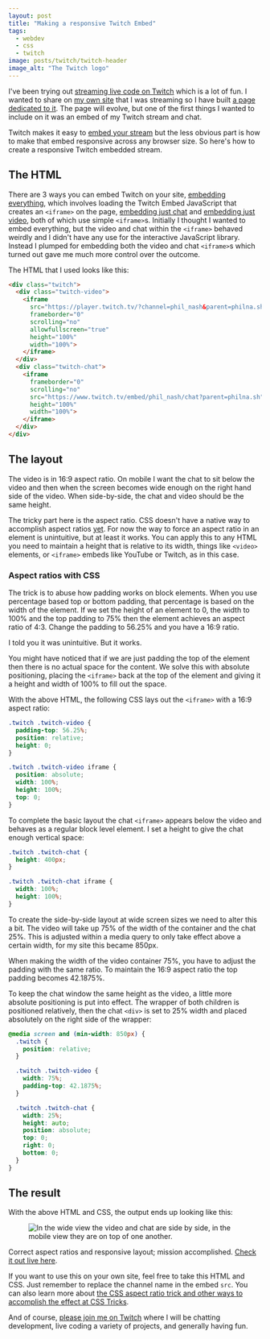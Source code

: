 ```yaml
---
layout: post
title: "Making a responsive Twitch Embed"
tags:
  - webdev
  - css
  - twitch
image: posts/twitch/twitch-header
image_alt: "The Twitch logo"
---
```


I've been trying out [streaming live code on Twitch](https://www.twitch.tv/phil_nash/) which is a lot of fun. I wanted to share on [my own site](https://philna.sh/) that I was streaming so I have built [a page dedicated to it](/live/). The page will evolve, but one of the first things I wanted to include on it was an embed of my Twitch stream and chat.

Twitch makes it easy to [embed your stream](https://dev.twitch.tv/docs/embed) but the less obvious part is how to make that embed responsive across any browser size. So here's how to create a responsive Twitch embedded stream.

## The HTML

There are 3 ways you can embed Twitch on your site, [embedding everything](https://dev.twitch.tv/docs/embed/everything), which involves loading the Twitch Embed JavaScript that creates an `<iframe>` on the page, [embedding just chat](https://dev.twitch.tv/docs/embed/chat) and [embedding just video](https://dev.twitch.tv/docs/embed/video-and-clips), both of which use simple `<iframe>`s. Initially I thought I wanted to embed everything, but the video and chat within the `<iframe>` behaved weirdly and I didn't have any use for the interactive JavaScript library. Instead I plumped for embedding both the video and chat `<iframe>`s which turned out gave me much more control over the outcome.

The HTML that I used looks like this:

```html
<div class="twitch">
  <div class="twitch-video">
    <iframe
      src="https://player.twitch.tv/?channel=phil_nash&parent=philna.sh&autoplay=false"
      frameborder="0"
      scrolling="no"
      allowfullscreen="true"
      height="100%"
      width="100%">
    </iframe>
  </div>
  <div class="twitch-chat">
    <iframe
      frameborder="0"
      scrolling="no"
      src="https://www.twitch.tv/embed/phil_nash/chat?parent=philna.sh"
      height="100%"
      width="100%">
    </iframe>
  </div>
</div>
```

## The layout

The video is in 16:9 aspect ratio. On mobile I want the chat to sit below the video and then when the screen becomes wide enough on the right hand side of the video. When side-by-side, the chat and video should be the same height.

The tricky part here is the aspect ratio. CSS doesn't have a native way to accomplish aspect ratios [yet](https://www.smashingmagazine.com/2019/03/aspect-ratio-unit-css/). For now the way to force an aspect ratio in an element is unintuitive, but at least it works. You can apply this to any HTML you need to maintain a height that is relative to its width, things like `<video>` elements, or `<iframe>` embeds like YouTube or Twitch, as in this case.

### Aspect ratios with CSS

The trick is to abuse how padding works on block elements. When you use percentage based top or bottom padding, that percentage is based on the width of the element. If we set the height of an element to 0, the width to 100% and the top padding to 75% then the element achieves an aspect ratio of 4:3. Change the padding to 56.25% and you have a 16:9 ratio.

I told you it was unintuitive. But it works.

You might have noticed that if we are just padding the top of the element then there is no actual space for the content. We solve this with absolute positioning, placing the `<iframe>` back at the top of the element and giving it a height and width of 100% to fill out the space.

With the above HTML, the following CSS lays out the `<iframe>` with a 16:9 aspect ratio:

```css
.twitch .twitch-video {
  padding-top: 56.25%;
  position: relative;
  height: 0;
}

.twitch .twitch-video iframe {
  position: absolute;
  width: 100%;
  height: 100%;
  top: 0;
}
```

To complete the basic layout the chat `<iframe>` appears below the video and behaves as a regular block level element. I set a height to give the chat enough vertical space:

```css
.twitch .twitch-chat {
  height: 400px;
}

.twitch .twitch-chat iframe {
  width: 100%;
  height: 100%;
}
```

To create the side-by-side layout at wide screen sizes we need to alter this a bit. The video will take up 75% of the width of the container and the chat 25%. This is adjusted within a media query to only take effect above a certain width, for my site this became 850px.

When making the width of the video container 75%, you have to adjust the padding with the same ratio. To maintain the 16:9 aspect ratio the top padding becomes 42.1875%.

To keep the chat window the same height as the video, a little more absolute positioning is put into effect. The wrapper of both children is positioned relatively, then the chat `<div>` is set to 25% width and placed absolutely on the right side of the wrapper:

```css
@media screen and (min-width: 850px) {
  .twitch {
    position: relative;
  }

  .twitch .twitch-video {
    width: 75%;
    padding-top: 42.1875%;
  }

  .twitch .twitch-chat {
    width: 25%;
    height: auto;
    position: absolute;
    top: 0;
    right: 0;
    bottom: 0;
  }
}
```

## The result

With the above HTML and CSS, the output ends up looking like this:

<figure class="post-image post-image-outside">
  <picture>
    <source type="image/webp" srcset="{% asset posts/twitch/twitches @path %}.webp">
    <img src="{% asset posts/twitch/twitches @path %}" alt="In the wide view the video and chat are side by side, in the mobile view they are on top of one another.">
  </picture>
</figure>

Correct aspect ratios and responsive layout; mission accomplished. [Check it out live here](/live/).

If you want to use this on your own site, feel free to take this HTML and CSS. Just remember to replace the channel name in the embed `src`. You can also learn more about [the CSS aspect ratio trick and other ways to accomplish the effect at CSS Tricks](https://css-tricks.com/aspect-ratio-boxes/).

And of course, [please join me on Twitch](https://twitch.tv/phil_nash) where I will be chatting development, live coding a variety of projects, and generally having fun.